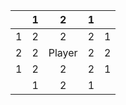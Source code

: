 
|     |  1  |   2    |  1  |     |
| :-: | :-: | :----: | :-: | :-: |
|  1  |  2  |   2    |  2  |  1  |
|  2  |  2  | Player |  2  |  2  |
|  1  |  2  |   2    |  2  |  1  |
|     |  1  |   2    |  1  |     |
